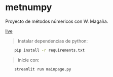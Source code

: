 # metnumpy
Proyecto de métodos númericos con W. Magaña.

[live](https://share.streamlit.io/etensor/metnumpy/main/mainpage.py)



> Instalar dependencias de python:
```bash
    pip install -r requirements.txt

```



> inicie con:
```bash
    streamlit run mainpage.py
```
